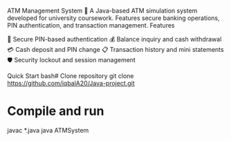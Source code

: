 
ATM Management System 🏧
A Java-based ATM simulation system developed for university coursework. Features secure banking operations, PIN authentication, and transaction management.
Features

🔐 Secure PIN-based authentication
💰 Balance inquiry and cash withdrawal
💳 Cash deposit and PIN change
📋 Transaction history and mini statements
🛡️ Security lockout and session management

Quick Start
bash# Clone repository
git clone https://github.com/iqbalA20/Java-project.git

# Compile and run
javac *.java
java ATMSystem
